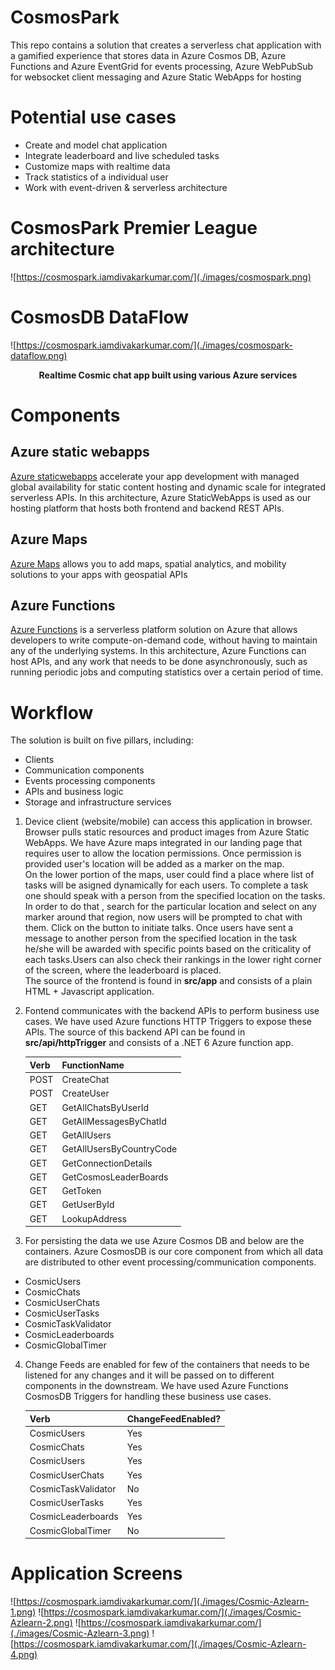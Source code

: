 # CosmosPark

This repo contains a solution that creates a serverless chat application with a gamified experience that stores 
data in Azure Cosmos DB, Azure Functions and Azure EventGrid for events processing, Azure WebPubSub for websocket client messaging and
Azure Static WebApps for hosting


# Potential use cases

- Create and model chat application 
- Integrate leaderboard and live scheduled tasks 
- Customize maps with realtime data
- Track statistics of a individual user 
- Work with event-driven & serverless architecture


# CosmosPark Premier League architecture

![https://cosmospark.iamdivakarkumar.com/](./images/cosmospark.png)

# CosmosDB DataFlow

![https://cosmospark.iamdivakarkumar.com/](./images/cosmospark-dataflow.png)


<p align="center">
  <b> Realtime Cosmic chat app built using various Azure services </b>
</p>


# Components

## Azure static webapps
[Azure staticwebapps](https://azure.microsoft.com/en-us/services/app-service/static/#overview) accelerate your app development with managed global availability for static content hosting and dynamic scale for integrated serverless APIs. 
In this architecture, Azure StaticWebApps is used as our hosting platform that hosts both frontend and backend REST APIs.

## Azure Maps
[Azure Maps](https://azure.microsoft.com/en-in/services/azure-maps/#azuremaps-overview) allows you to add maps, spatial analytics, and mobility solutions to your apps with geospatial APIs

## Azure Functions
[Azure Functions](https://azure.microsoft.com/en-us/services/functions/) is a serverless platform solution on Azure that allows developers to write compute-on-demand code, 
without having to maintain any of the underlying systems. In this architecture, Azure Functions can host APIs, and any work that needs to be done asynchronously, such as running periodic jobs and computing statistics over a certain period of time.




# Workflow

The solution is built on five pillars, including:

- Clients
- Communication components
- Events processing components
- APIs and business logic 
- Storage and infrastructure services


1. Device client (website/mobile) can access this application in browser. Browser pulls static resources and product images from Azure Static WebApps. We have Azure maps integrated in our landing page
that requires user to allow the location permissions. Once permission is provided user's location will be added as a marker on the map. <br> On the lower portion of the maps, user could find a place where list of tasks will be asigned dynamically for each users. To complete a task one should speak with a person from the specified location 
on the tasks. In order to do that , search for the particular location and select on any marker around that region, now users will be prompted to chat with them. Click on the button to initiate talks.
Once users have sent a message to another person from the specified location in the task he/she will be awarded with specific points based on the criticality of each tasks.Users can also check their rankings in the lower right corner of the screen, where the leaderboard is placed.
<br> The source of the frontend is found in <b>src/app</b> and consists of a plain HTML + Javascript application.

2. Fontend communicates with the backend APIs to perform business use cases. We have used Azure functions HTTP Triggers to expose these APIs. The source of this backend API can be found in **src/api/httpTrigger** and consists of a .NET 6 Azure function app.

    | Verb  | FunctionName |
    | ----- | ---- |
    | POST | CreateChat |
    | POST | CreateUser |
	| GET | GetAllChatsByUserId |
	| GET | GetAllMessagesByChatId |
	| GET | GetAllUsers |
	| GET | GetAllUsersByCountryCode |
	| GET | GetConnectionDetails |
	| GET | GetCosmosLeaderBoards |
	| GET | GetToken |
	| GET | GetUserById |
	| GET | LookupAddress |

3. For persisting the data we use Azure Cosmos DB and below are the containers. Azure CosmosDB is our core component from which all data are distributed to other event processing/communication components.
  - CosmicUsers
  - CosmicChats
  - CosmicUserChats
  - CosmicUserTasks
  - CosmicTaskValidator
  - CosmicLeaderboards
  - CosmicGlobalTimer
 
4. Change Feeds are enabled for few of the containers that needs to be listened for any changes and it will be passed on to different components in the downstream. We have used Azure Functions CosmosDB Triggers for
handling these business use cases. 

    | Verb  | ChangeFeedEnabled? |
    | ----- | ---- |
    | CosmicUsers | Yes |
	| CosmicChats | Yes |
	| CosmicUsers | Yes |
	| CosmicUserChats | Yes |
	| CosmicTaskValidator | No |
	| CosmicUserTasks | Yes |
	| CosmicLeaderboards | Yes |
	| CosmicGlobalTimer | No |
	

# Application Screens

![https://cosmospark.iamdivakarkumar.com/](./images/Cosmic-Azlearn-1.png)
![https://cosmospark.iamdivakarkumar.com/](./images/Cosmic-Azlearn-2.png)
![https://cosmospark.iamdivakarkumar.com/](./images/Cosmic-Azlearn-3.png)
![https://cosmospark.iamdivakarkumar.com/](./images/Cosmic-Azlearn-4.png)
